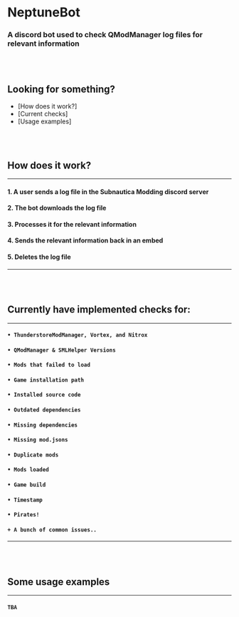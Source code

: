 # NeptuneBot
### A discord bot used to check QModManager log files for relevant information
<br></br>
## Looking for something?
* [How does it work?]
* [Current checks]
* [Usage examples]

<br></br>
## How does it work?
---
#### 1. A user sends a log file in the Subnautica Modding discord server
#### 2. The bot downloads the log file
#### 3. Processes it for the relevant information
#### 4. Sends the relevant information back in an embed
#### 5. Deletes the log file
---
<br></br>

## Currently have implemented checks for:
---
#### `• ThunderstoreModManager, Vortex, and Nitrox`
#### `• QModManager & SMLHelper Versions`
#### `• Mods that failed to load`
#### `• Game installation path`
#### `• Installed source code`
#### `• Outdated dependencies`
#### `• Missing dependencies`
#### `• Missing mod.jsons`
#### `• Duplicate mods`
#### `• Mods loaded`
#### `• Game build`
#### `• Timestamp`
#### `• Pirates!`
#### `+ A bunch of common issues..`
---
<br></br>

## Some usage examples
---
#### ` TBA `
